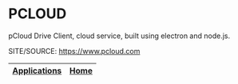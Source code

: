 # PCLOUD

 pCloud Drive Client, cloud service, built using electron and node.js.

 SITE/SOURCE: https://www.pcloud.com

 | [Applications](https://portable-linux-apps.github.io/apps.html) | [Home](https://portable-linux-apps.github.io)
 | --- | --- |